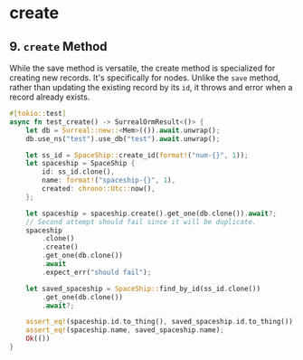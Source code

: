 # create

## 9. `create` Method

While the save method is versatile, the create method is specialized for
creating new records. It's specifically for nodes. Unlike the `save` method,
rather than updating the existing record by its `id`, it throws and error when a
record already exists.

```rust
#[tokio::test]
async fn test_create() -> SurrealOrmResult<()> {
    let db = Surreal::new::<Mem>(()).await.unwrap();
    db.use_ns("test").use_db("test").await.unwrap();

    let ss_id = SpaceShip::create_id(format!("num-{}", 1));
    let spaceship = SpaceShip {
        id: ss_id.clone(),
        name: format!("spaceship-{}", 1),
        created: chrono::Utc::now(),
    };

    let spaceship = spaceship.create().get_one(db.clone()).await?;
    // Second attempt should fail since it will be duplicate.
    spaceship
        .clone()
        .create()
        .get_one(db.clone())
        .await
        .expect_err("should fail");

    let saved_spaceship = SpaceShip::find_by_id(ss_id.clone())
        .get_one(db.clone())
        .await?;

    assert_eq!(spaceship.id.to_thing(), saved_spaceship.id.to_thing());
    assert_eq!(spaceship.name, saved_spaceship.name);
    Ok(())
}
```
